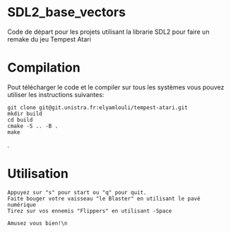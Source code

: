 # SDL2_base_vectors

Code de départ pour les projets utilisant la librarie SDL2 pour faire un remake du jeu Tempest Atari

# Compilation

Pout télécharger le code et le compiler sur tous les systèmes vous pouvez utiliser les instructions suivantes:

	git clone git@git.unistra.fr:elyamlouli/tempest-atari.git
	mkdir build
	cd build
	cmake -S .. -B .
	make 

.

# Utilisation

	Appuyez sur "s" pour start ou "q" pour quit.
	Faite bouger votre vaisseau "le Blaster" en utilisant le pavé numérique
	Tirez sur vos ennemis "Flippers" en utilisant -Space

	Amusez vous bien!\n
